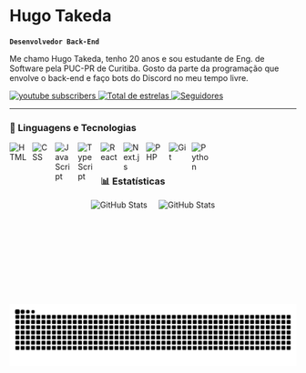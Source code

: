 # Hugo Takeda

**`Desenvolvedor Back-End`**

Me chamo Hugo Takeda, tenho 20 anos e sou estudante de Eng. de Software pela PUC-PR de Curitiba. Gosto da parte da programação que envolve o back-end e faço bots do Discord no meu tempo livre.

<p align="left">
    <a href="https://www.youtube.com/@detestably?sub_confirmation=1">
        <img 
            alt="youtube subscribers" 
            title="Inscreva-se no meu canal" 
            src="https://custom-icon-badges.demolab.com/youtube/channel/subscribers/UCIzCWdx_XorHLOz_pdEN6qg?color=%23E05D44&label=Inscreva-se&logo=video&logoColor=white&style=for-the-badge&labelColor=CE4630"
        />
    <a href="https://github.com/detestably?tab=repositories&sort=stargazers">
        <img 
            alt="Total de estrelas" 
            title="Total de estrelas GitHub" 
            src="https://custom-icon-badges.demolab.com/github/stars/detestably?color=55960c&style=for-the-badge&labelColor=488207&logo=star&label=estrelas"
        />
    </a>
    <a href="https://github.com/detestably?tab=followers">
        <img 
            alt="Seguidores" 
            title="Me siga no GitHub" 
            src="https://custom-icon-badges.demolab.com/github/followers/detestably?color=236ad3&labelColor=1155ba&style=for-the-badge&logo=github&label=Seguidores&logoColor=white"
        />
    </a>
</p>

---

### 🤖 Linguagens e Tecnologias

<img 
    align="left" 
    alt="HTML"
    title="HTML" 
    width="30px" 
    style="padding-right: 10px;" 
    src="https://cdn.jsdelivr.net/gh/devicons/devicon@latest/icons/html5/html5-original.svg" 
/>
<img 
    align="left" 
    alt="CSS" 
    title="CSS"
    width="30px" 
    style="padding-right: 10px;" 
    src="https://cdn.jsdelivr.net/gh/devicons/devicon@latest/icons/css3/css3-original.svg" 
/>
<img 
    align="left" 
    alt="JavaScript" 
    title="JavaScript"
    width="30px" 
    style="padding-right: 10px;" 
    src="https://cdn.jsdelivr.net/gh/devicons/devicon@latest/icons/javascript/javascript-original.svg" 
/>
<img 
    align="left" 
    alt="TypeScript"
    title="TypeScript" 
    width="30px" 
    style="padding-right: 10px;" 
    src="https://cdn.jsdelivr.net/gh/devicons/devicon@latest/icons/typescript/typescript-original.svg" 
/>
<img 
    align="left" 
    alt="React"
    title="React" 
    width="30px" 
    style="padding-right: 10px;" 
    src="https://cdn.jsdelivr.net/gh/devicons/devicon@latest/icons/react/react-original.svg" 
/>
<img 
    align="left" 
    alt="Next.js" 
    title="Next.js"
    width="30px" 
    style="padding-right: 10px;" 
    src="https://cdn.jsdelivr.net/gh/devicons/devicon@latest/icons/nextjs/nextjs-original.svg" 
/>
<img 
    align="left" 
    alt="PHP" 
    title="PHP"
    width="30px" 
    style="padding-right: 10px;" 
    src="https://cdn.jsdelivr.net/gh/devicons/devicon@latest/icons/php/php-original.svg" 
/>
<img 
    align="left" 
    alt="Git" 
    title="Git"
    width="30px" 
    style="padding-right: 10px;" 
    src="https://cdn.jsdelivr.net/gh/devicons/devicon@latest/icons/git/git-original.svg" 
/>
<img 
    align="left" 
    alt="Python" 
    title="Python"
    width="30px" 
    style="padding-right: 10px;" 
    src="https://cdn.jsdelivr.net/gh/devicons/devicon@latest/icons/python/python-original.svg" 
/>

<br/>
<br/>

### 📊 Estatísticas

<div style="display: flex; justify-content: center; align-items: center; gap: 20px;">
    <img 
        alt="GitHub Stats"
        height="183px" 
        src="https://github-readme-stats.vercel.app/api?username=detestably&show_icons=true&theme=transparent" 
    />
    <img 
        alt="GitHub Stats"
        height="183px" 
        src="https://github-readme-stats.vercel.app/api/top-langs/?username=detestably&theme=dark&layout=compact&custom_title=Tecnologias&lang_count=9" 
    />
</div>

<picture align="center">
  <source media="(prefers-color-scheme: dark)" srcset="https://raw.githubusercontent.com/detestably/detestably/output/github-contribution-grid-snake-dark.svg">
  <source media="(prefers-color-scheme: light)" srcset="https://raw.githubusercontent.com/detestably/detestably/output/github-contribution-grid-snake-dark.svg">
  <img align="center" alt="github contribution grid snake animation" src="https://raw.githubusercontent.com/detestably/detestably/output/github-contribution-grid-snake.svg">
</picture>
